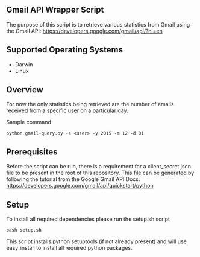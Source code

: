 ## Gmail API Wrapper Script
The purpose of this script is to retrieve various statistics from Gmail using the Gmail API: https://developers.google.com/gmail/api/?hl=en


## Supported Operating Systems
* Darwin
* Linux

## Overview
For now the only statistics being retrieved are the number of emails received from a specific user on a particular day.

Sample command

`python gmail-query.py -s <user> -y 2015 -m 12 -d 01`

  
## Prerequisites
Before the script can be run, there is a requirement for a client_secret.json file to be present in the root of this repository. This file can be generated by following the tutorial from the Google Gmail API Docs: https://developers.google.com/gmail/api/quickstart/python

## Setup
To install all required dependencies please run the setup.sh script

`bash setup.sh`

This script installs python setuptools (if not already present) and will use easy_install to install all required python packages.
